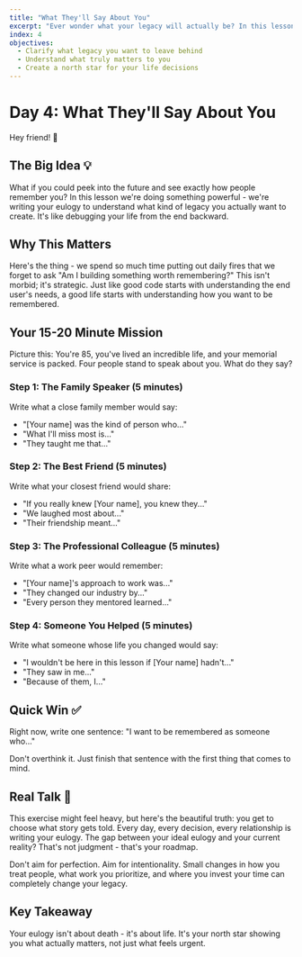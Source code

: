 ```yaml
---
title: "What They'll Say About You"
excerpt: "Ever wonder what your legacy will actually be? In this lesson we're figuring out what really matters by imagining the end of your story."
index: 4
objectives:
  - Clarify what legacy you want to leave behind
  - Understand what truly matters to you
  - Create a north star for your life decisions
---
```


# Day 4: What They'll Say About You

Hey friend! 👋

## The Big Idea 💡

What if you could peek into the future and see exactly how people remember you? In this lesson we're doing something powerful - we're writing your eulogy to understand what kind of legacy you actually want to create. It's like debugging your life from the end backward.

## Why This Matters

Here's the thing - we spend so much time putting out daily fires that we forget to ask "Am I building something worth remembering?" This isn't morbid; it's strategic. Just like good code starts with understanding the end user's needs, a good life starts with understanding how you want to be remembered.

## Your 15-20 Minute Mission

Picture this: You're 85, you've lived an incredible life, and your memorial service is packed. Four people stand to speak about you. What do they say?

### Step 1: The Family Speaker (5 minutes)

Write what a close family member would say:

- "[Your name] was the kind of person who..."
- "What I'll miss most is..."
- "They taught me that..."

### Step 2: The Best Friend (5 minutes)

Write what your closest friend would share:

- "If you really knew [Your name], you knew they..."
- "We laughed most about..."
- "Their friendship meant..."

### Step 3: The Professional Colleague (5 minutes)

Write what a work peer would remember:

- "[Your name]'s approach to work was..."
- "They changed our industry by..."
- "Every person they mentored learned..."

### Step 4: Someone You Helped (5 minutes)

Write what someone whose life you changed would say:

- "I wouldn't be here in this lesson if [Your name] hadn't..."
- "They saw in me..."
- "Because of them, I..."

## Quick Win ✅

Right now, write one sentence: "I want to be remembered as someone who..."

Don't overthink it. Just finish that sentence with the first thing that comes to mind.

## Real Talk 💬

This exercise might feel heavy, but here's the beautiful truth: you get to choose what story gets told. Every day, every decision, every relationship is writing your eulogy. The gap between your ideal eulogy and your current reality? That's not judgment - that's your roadmap.

Don't aim for perfection. Aim for intentionality. Small changes in how you treat people, what work you prioritize, and where you invest your time can completely change your legacy.

## Key Takeaway

Your eulogy isn't about death - it's about life. It's your north star showing you what actually matters, not just what feels urgent.
